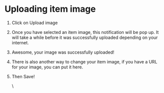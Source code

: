 # Uploading item image

1. Click on Upload image
2. Once you have selected an item image, this notification will be pop up. It will take a while before it was successfully uploaded depending on your internet.
3. Awesome, your image was successfully uploaded!
4. There is also another way to change your item image, if you have a URL for your image, you can put it here.
5.  Then Save!

    \
